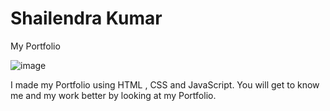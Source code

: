 # Shailendra Kumar
My Portfolio

![image](https://github.com/shailendra-k1245/Portfolio/assets/91621557/fac44946-ca6b-44d0-99d4-e150b6df1b18)

I made my Portfolio using HTML , CSS and JavaScript. 
You will get to know me and my work  better by looking at my Portfolio.
